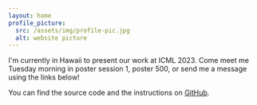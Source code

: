 ```yaml
---
layout: home
profile_picture:
  src: /assets/img/profile-pic.jpg
  alt: website picture
---
```


<p>
  I'm currently in Hawaii to present our work at ICML 2023. Come meet me Tuesday morning in poster session 1, poster 500, or send me a message using the links below!
</p>

<p>
  You can find the source code and the instructions on <a href="https://github.com/eliottvincent/bay">GitHub</a>.
</p>
